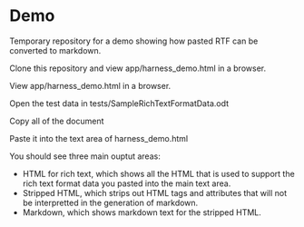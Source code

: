 # Demo
Temporary repository for a demo showing how pasted RTF can be converted to
markdown.


Clone this repository and view app/harness_demo.html in a browser.

View app/harness_demo.html in a browser.

Open the test data in tests/SampleRichTextFormatData.odt

Copy all of the document

Paste it into the text area of harness_demo.html

You should see three main ouptut areas:
 - HTML for rich text, which shows all the HTML that is used to support
   the rich text format data you pasted into the main text area.
 - Stripped HTML, which strips out HTML tags and attributes that will not
   be interpretted in the generation of markdown.
 - Markdown, which shows markdown text for the stripped HTML.
